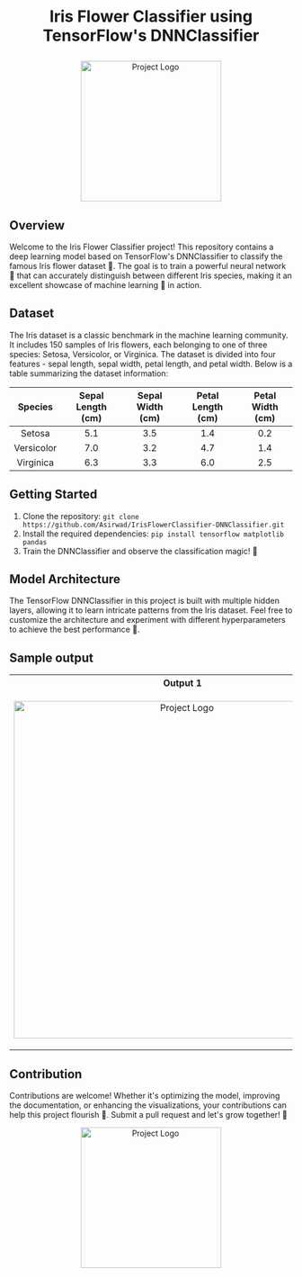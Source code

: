 <h1><p align="center">
Iris Flower Classifier using TensorFlow's DNNClassifier
</p></h1>

<p align="center">
  <img src="https://github.com/Asirwad/IrisFlowerClassifier-DNNClassifier/assets/85600836/206b7e28-51d8-43c7-acd9-e236eb7a8546" alt="Project Logo" width="250">
</p>

## Overview
Welcome to the Iris Flower Classifier project! This repository contains a deep learning model based on TensorFlow's DNNClassifier to classify the famous Iris flower dataset 🌼. The goal is to train a powerful neural network 🧠 that can accurately distinguish between different Iris species, making it an excellent showcase of machine learning 🌿 in action.

## Dataset
The Iris dataset is a classic benchmark in the machine learning community. It includes 150 samples of Iris flowers, each belonging to one of three species: Setosa, Versicolor, or Virginica. The dataset is divided into four features - sepal length, sepal width, petal length, and petal width. Below is a table summarizing the dataset information:

|    Species   | Sepal Length (cm) | Sepal Width (cm) | Petal Length (cm) | Petal Width (cm) |
|:------------:|:-----------------:|:----------------:|:-----------------:|:---------------:|
|   Setosa     |       5.1         |       3.5        |       1.4         |       0.2       |
| Versicolor   |       7.0         |       3.2        |       4.7         |       1.4       |
| Virginica    |       6.3         |       3.3        |       6.0         |       2.5       |

## Getting Started
1. Clone the repository: `git clone https://github.com/Asirwad/IrisFlowerClassifier-DNNClassifier.git`
2. Install the required dependencies: `pip install tensorflow matplotlib pandas`
3. Train the DNNClassifier and observe the classification magic! 🌟

## Model Architecture
The TensorFlow DNNClassifier in this project is built with multiple hidden layers, allowing it to learn intricate patterns from the Iris dataset. Feel free to customize the architecture and experiment with different hyperparameters to achieve the best performance 🚀.

## Sample output
<table>
  <th>Output 1</th>
  <th>Output 2</th>
  <tr>
    <td>
      <p align="center">
          <img src="https://github.com/Asirwad/IrisFlowerClassifier-DNNClassifier/assets/85600836/b87971eb-823c-4bd9-9fb1-8e7d68ed4693" alt="Project Logo" width="600">
      </p>
    </td>
     <td>
      <p align="center">
          <img src="https://github.com/Asirwad/IrisFlowerClassifier-DNNClassifier/assets/85600836/61fce739-7781-4210-8a09-d6b9bee648c4" alt="Project Logo" width="600">
      </p>
    </td>
  </tr>
</table>

## Contribution
Contributions are welcome! Whether it's optimizing the model, improving the documentation, or enhancing the visualizations, your contributions can help this project flourish 🌱. Submit a pull request and let's grow together! 🌷
<p align="center">
  <img src="https://github.com/Asirwad/IrisFlowerClassifier-DNNClassifier/assets/85600836/e052292a-1f8e-4573-bf1b-f709dae81921" alt="Project Logo" width="250">
</p>



